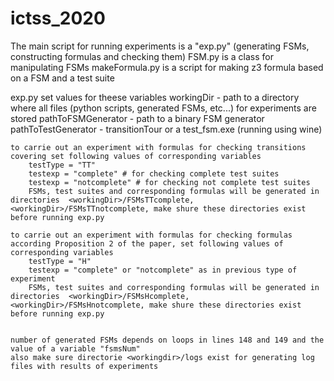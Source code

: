 # ictss_2020

The main script for running experiments is a "exp.py" (generating FSMs, constructing formulas and checking them)
FSM.py is a class for manipulating FSMs
makeFormula.py is a script for making z3 formula based on a FSM and a test suite

exp.py
	set values for theese variables
		workingDir - path to a directory where all files (python scripts, generated FSMs, etc...) for experiments are stored
		pathToFSMGenerator - path to a binary FSM generator
		pathToTestGenerator - transitionTour or a test_fsm.exe (running using wine)

	to carrie out an experiment with formulas for checking transitions covering set following values of corresponding variables
		testType = "TT"
		testexp = "complete" # for checking complete test suites
		testexp = "notcomplete" # for checking not complete test suites
		FSMs, test suites and corresponding formulas will be generated in directories  <workingDir>/FSMsTTcomplete, <workingDir>/FSMsTTnotcomplete, make shure these directories exist before running exp.py

	to carrie out an experiment with formulas for checking formulas according Proposition 2 of the paper, set following values of corresponding variables
		testType = "H"
		testexp = "complete" or "notcomplete" as in previous type of experiment
		FSMs, test suites and corresponding formulas will be generated in directories  <workingDir>/FSMsHcomplete, <workingDir>/FSMsHnotcomplete, make shure these directories exist before running exp.py


	number of generated FSMs depends on loops in lines 148 and 149 and the value of a variable "fsmsNum"
	also make sure directorie <workingdir>/logs exist for generating log files with results of experiments
